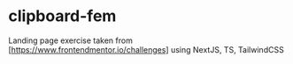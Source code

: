 # clipboard-fem
Landing page exercise taken from [https://www.frontendmentor.io/challenges] using NextJS, TS, TailwindCSS
